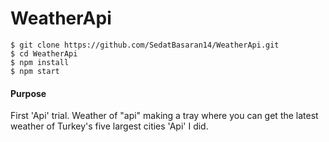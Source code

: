 # WeatherApi

```
$ git clone https://github.com/SedatBasaran14/WeatherApi.git
$ cd WeatherApi
$ npm install
$ npm start
```


#### Purpose
First 'Api' trial. Weather of "api" making a tray where you can get the latest weather of Turkey's five largest cities 'Api' I did.
